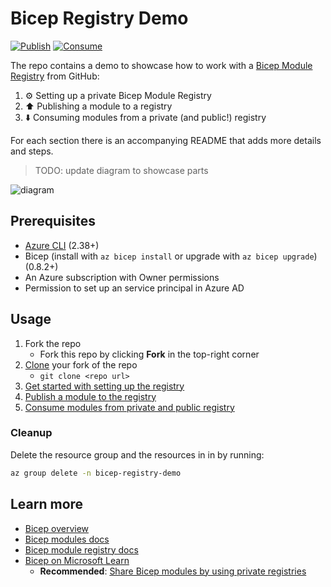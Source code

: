 # Bicep Registry Demo

[![Publish](https://github.com/matsest/bicep-registry-demo/actions/workflows/bicep-publish.yml/badge.svg)](https://github.com/matsest/bicep-registry-demo/actions/workflows/bicep-publish.yml)
[![Consume](https://github.com/matsest/bicep-registry-demo/actions/workflows/bicep-consume.yml/badge.svg)](https://github.com/matsest/bicep-registry-demo/actions/workflows/bicep-consume.yml)

The repo contains a demo to showcase how to work with a [Bicep Module Registry](https://docs.microsoft.com/en-us/azure/azure-resource-manager/bicep/private-module-registry) from GitHub:

1. :gear: Setting up a private Bicep Module Registry
2. :arrow_up: Publishing a module to a registry
3. :arrow_down: Consuming modules from a private (and public!) registry

For each section there is an accompanying README that adds more details and steps.

> TODO: update diagram to showcase parts

![diagram](static/diagram.png)

## Prerequisites

- [Azure CLI](https://docs.microsoft.com/en-us/cli/azure/install-azure-cli) (2.38+)
- Bicep (install with `az bicep install` or upgrade with `az bicep upgrade`) (0.8.2+)
- An Azure subscription with Owner permissions
- Permission to set up an service principal in Azure AD

## Usage

1. Fork the repo
   - Fork this repo by clicking **Fork** in the top-right corner
2. [Clone](https://docs.github.com/en/repositories/creating-and-managing-repositories/cloning-a-repository#cloning-a-repository=) your fork of the repo
   - `git clone <repo url>`
3. [Get started with setting up the registry](./1-registry/README.md)
4. [Publish a module to the registry](./2-publish/README.md)
5. [Consume modules from private and public registry](./3-consume/README.md)

### Cleanup

Delete the resource group and the resources in in by running:

```bash
az group delete -n bicep-registry-demo
```

## Learn more

- [Bicep overview](https://docs.microsoft.com/en-us/azure/azure-resource-manager/bicep/overview)
- [Bicep modules docs](https://docs.microsoft.com/en-us/azure/azure-resource-manager/bicep/modules)
- [Bicep module registry docs](https://docs.microsoft.com/en-us/azure/azure-resource-manager/bicep/private-module-registry)
- [Bicep on Microsoft Learn](https://docs.microsoft.com/en-us/azure/azure-resource-manager/bicep/learn-bicep)
  - **Recommended**: [Share Bicep modules by using private registries](https://docs.microsoft.com/en-us/learn/modules/share-bicep-modules-using-private-registries/)
